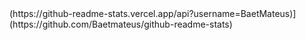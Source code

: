 <div>
     (https://github-readme-stats.vercel.app/api?username=BaetMateus)](https://github.com/Baetmateus/github-readme-stats)
</div>

